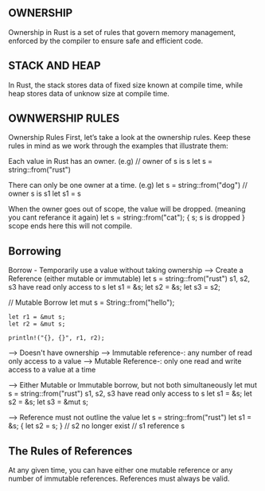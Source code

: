 ## OWNERSHIP
Ownership in Rust is a set of rules that govern memory management, enforced by the compiler to ensure safe and efficient code.

## STACK AND HEAP
In Rust, the stack stores data of fixed size known at compile time, while heap stores data of unknow size at compile time.

## OWNWERSHIP RULES
Ownership Rules
First, let’s take a look at the ownership rules. Keep these rules in mind as we work through the examples that illustrate them:

Each value in Rust has an owner. (e.g)
// owner of s is s
let s = string::from("rust")

There can only be one owner at a time. (e.g)
let s = string::from("dog")
// owner s is s1
let s1 = s

When the owner goes out of scope, the value will be dropped. (meaning you cant referance it again)
let s = string::from("cat");
{
    s;
    s is dropped
} scope ends here
this will not compile.

## Borrowing
Borrow - Temporarily use a value without taking ownership
--> Create a Reference (either mutable or immutable)
let s = string::from("rust")
s1, s2, s3 have read only access to s
let s1 = &s;
let s2 = &s;
let s3 = s2;

// Mutable Borrow
    let mut s = String::from("hello");

    let r1 = &mut s;
    let r2 = &mut s;

    println!("{}, {}", r1, r2);


--> Doesn't have ownership
--> Immutable reference-: any number of read only access to a value
--> Mutable Reference-: only one read and write access to a value at a time

--> Either Mutable or Immutable borrow, but not both simultaneously
let mut s = string::from("rust")
s1, s2, s3 have read only access to s
let s1 = &s;
let s2 = &s;
let s3 = &mut s;

--> Reference must not outline the value
let s = string::from("rust")
let s1 = &s;
{
    let s2 = s;
} // s2 no longer exist
    // s1 reference s

## The Rules of References
At any given time, you can have either one mutable reference or any number of immutable references.
References must always be valid.
